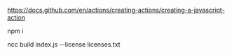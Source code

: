 https://docs.github.com/en/actions/creating-actions/creating-a-javascript-action

npm i

ncc build index.js --license licenses.txt

